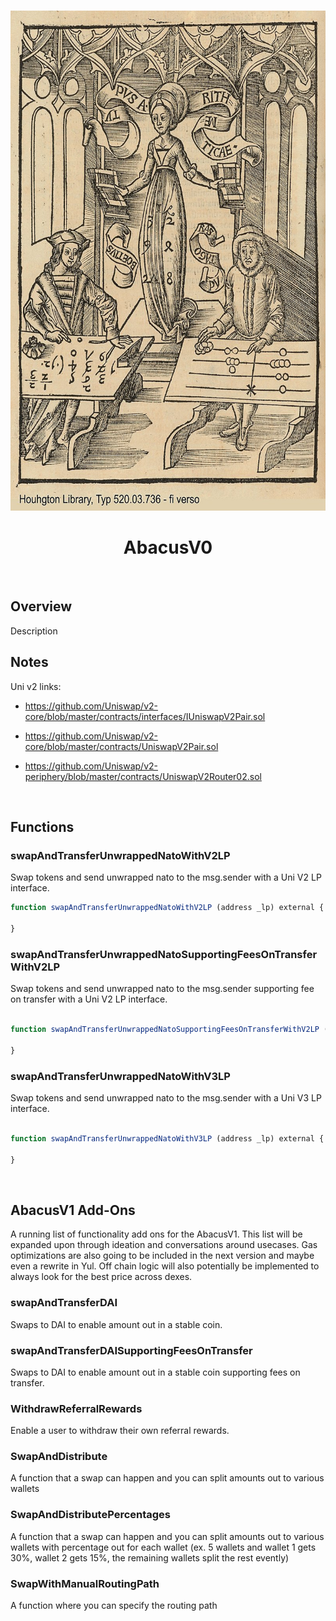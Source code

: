 <!-- PROJECT LOGO -->
<br />
<p align="center">
  <a href="https://github.com/github_username/repo_name">
    <img src="assets/abacus.jpg" alt="Logo" width="600" height="800">
  </a>
  <h1 align="center">AbacusV0</h1>
  <p align="center">

 
<br />


## Overview

Description

## Notes

Uni v2 links:
- https://github.com/Uniswap/v2-core/blob/master/contracts/interfaces/IUniswapV2Pair.sol

- https://github.com/Uniswap/v2-core/blob/master/contracts/UniswapV2Pair.sol

- https://github.com/Uniswap/v2-periphery/blob/master/contracts/UniswapV2Router02.sol
<br />

## Functions

### swapAndTransferUnwrappedNatoWithV2LP
Swap tokens and send unwrapped nato to the msg.sender with a Uni V2 LP interface.

```js
function swapAndTransferUnwrappedNatoWithV2LP (address _lp) external {

}
```

### swapAndTransferUnwrappedNatoSupportingFeesOnTransferWithV2LP
Swap tokens and send unwrapped nato to the msg.sender supporting fee on transfer with a Uni V2 LP interface.

```js

function swapAndTransferUnwrappedNatoSupportingFeesOnTransferWithV2LP (address _lp) external {

}
```

### swapAndTransferUnwrappedNatoWithV3LP
Swap tokens and send unwrapped nato to the msg.sender with a Uni V3 LP interface.

```js

function swapAndTransferUnwrappedNatoWithV3LP (address _lp) external {

}
```

<br />


## AbacusV1 Add-Ons

A running list of functionality add ons for the AbacusV1. This list will be expanded upon through ideation and conversations around usecases. Gas optimizations are also going to be included in the next version and maybe even a rewrite in Yul.
Off chain logic will also potentially be implemented to always look for the best price across dexes.

### swapAndTransferDAI

Swaps to DAI to enable amount out in a stable coin.

### swapAndTransferDAISupportingFeesOnTransfer

Swaps to DAI to enable amount out in a stable coin supporting fees on transfer.

### WithdrawReferralRewards
Enable a user to withdraw their own referral rewards. 

### SwapAndDistribute
A function that a swap can happen and you can split amounts out to various wallets

### SwapAndDistributePercentages
A function that a swap can happen and you can split amounts out to various wallets with percentage out for each wallet (ex. 5 wallets and wallet 1 gets 30%, wallet 2 gets 15%, the remaining wallets split the rest evently)

### SwapWithManualRoutingPath
A function where you can specify the routing path 